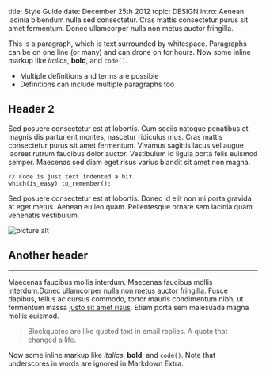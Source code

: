 title: Style Guide
date: December 25th 2012
topic: DESIGN
intro: Aenean lacinia bibendum nulla sed consectetur. Cras mattis consectetur purus sit amet fermentum. Donec ullamcorper nulla non metus auctor fringilla.

This is a paragraph, which is text surrounded by whitespace. Paragraphs can be on one line (or many) and can drone on for hours. Now some inline markup like _italics_,  **bold**, and `code()`.

* Multiple definitions and terms are possible
* Definitions can include multiple paragraphs too

## Header 2 ##

Sed posuere consectetur est at lobortis. Cum sociis natoque penatibus et magnis dis parturient montes, nascetur ridiculus mus. Cras mattis consectetur purus sit amet fermentum. Vivamus sagittis lacus vel augue laoreet rutrum faucibus dolor auctor. Vestibulum id ligula porta felis euismod semper. Maecenas sed diam eget risus varius blandit sit amet non magna.

    // Code is just text indented a bit
    which(is_easy) to_remember();

Sed posuere consectetur est at lobortis. Donec id elit non mi porta gravida at eget metus. Aenean eu leo quam. Pellentesque ornare sem lacinia quam venenatis vestibulum.

![picture alt]( http://placehold.it/350x250 "Title is optional")

## Another header ##

* * * *

Maecenas faucibus mollis interdum. Maecenas faucibus mollis interdum.Donec ullamcorper nulla non metus auctor fringilla. Fusce dapibus, tellus ac cursus commodo, tortor mauris condimentum nibh, ut fermentum massa [justo sit amet risus](www.example.com). Etiam porta sem malesuada magna mollis euismod.

> Blockquotes are like quoted text in email replies. A quote that changed a life.

Now some inline markup like _italics_,  **bold**, and `code()`. Note that underscores in words are ignored in Markdown Extra.